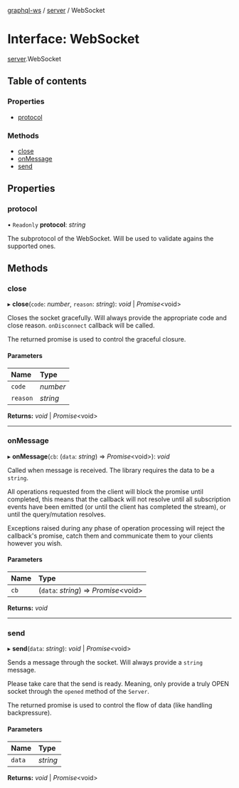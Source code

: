 [graphql-ws](../README.md) / [server](../modules/server.md) / WebSocket

# Interface: WebSocket

[server](../modules/server.md).WebSocket

## Table of contents

### Properties

- [protocol](server.websocket.md#protocol)

### Methods

- [close](server.websocket.md#close)
- [onMessage](server.websocket.md#onmessage)
- [send](server.websocket.md#send)

## Properties

### protocol

• `Readonly` **protocol**: *string*

The subprotocol of the WebSocket. Will be used
to validate agains the supported ones.

## Methods

### close

▸ **close**(`code`: *number*, `reason`: *string*): *void* \| *Promise*<void\>

Closes the socket gracefully. Will always provide
the appropriate code and close reason. `onDisconnect`
callback will be called.

The returned promise is used to control the graceful
closure.

#### Parameters

| Name | Type |
| :------ | :------ |
| `code` | *number* |
| `reason` | *string* |

**Returns:** *void* \| *Promise*<void\>

___

### onMessage

▸ **onMessage**(`cb`: (`data`: *string*) => *Promise*<void\>): *void*

Called when message is received. The library requires the data
to be a `string`.

All operations requested from the client will block the promise until
completed, this means that the callback will not resolve until all
subscription events have been emitted (or until the client has completed
the stream), or until the query/mutation resolves.

Exceptions raised during any phase of operation processing will
reject the callback's promise, catch them and communicate them
to your clients however you wish.

#### Parameters

| Name | Type |
| :------ | :------ |
| `cb` | (`data`: *string*) => *Promise*<void\> |

**Returns:** *void*

___

### send

▸ **send**(`data`: *string*): *void* \| *Promise*<void\>

Sends a message through the socket. Will always
provide a `string` message.

Please take care that the send is ready. Meaning,
only provide a truly OPEN socket through the `opened`
method of the `Server`.

The returned promise is used to control the flow of data
(like handling backpressure).

#### Parameters

| Name | Type |
| :------ | :------ |
| `data` | *string* |

**Returns:** *void* \| *Promise*<void\>
